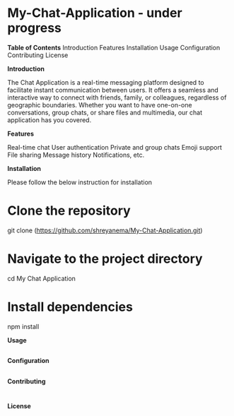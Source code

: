 # My-Chat-Application - under progress

**Table of Contents**
  Introduction
  Features
  Installation
  Usage
  Configuration
  Contributing
  License


**Introduction**

The Chat Application is a real-time messaging platform designed to facilitate instant communication between users. 
It offers a seamless and interactive way to connect with friends, family, or colleagues, regardless of geographic boundaries. 
Whether you want to have one-on-one conversations, group chats, or share files and multimedia, our chat application has you covered.

**Features**

  Real-time chat
  User authentication
  Private and group chats
  Emoji support
  File sharing
  Message history
  Notifications, etc.

**Installation**

Please follow the below instruction for installation

  # Clone the repository
  git clone (https://github.com/shreyanema/My-Chat-Application.git)
  
  # Navigate to the project directory
  cd My Chat Application
  
  # Install dependencies
  npm install
  
**Usage**
##

**Configuration**
##


**Contributing**
#

**License**
#
